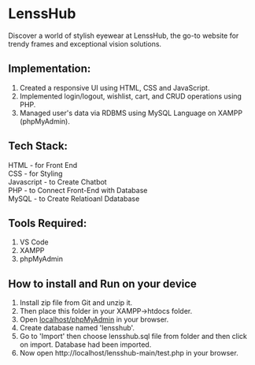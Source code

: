 # LenssHub
Discover a world of stylish eyewear at LenssHub, the go-to website for trendy frames and exceptional vision solutions.<br>
## Implementation:
1. Created a responsive UI using HTML, CSS and JavaScript.
2. Implemented login/logout, wishlist, cart, and CRUD operations using PHP.
3. Managed user's data via RDBMS using MySQL Language on XAMPP (phpMyAdmin).
## Tech Stack:
HTML - for Front End<br>
CSS - for Styling<br>
Javascript - to Create Chatbot<br>
PHP - to Connect Front-End with Database<br>
MySQL - to Create Relatioanl Ddatabase<br>
## Tools Required:
1. VS Code
2. XAMPP
3. phpMyAdmin
## How to install and Run on your device
1. Install zip file from Git and unzip it.
2. Then place this folder in your XAMPP->htdocs folder.
3. Open [localhost/phpMyAdmin](http://localhost/phpmyadmin/) in your browser.
4. Create database named 'lensshub'.
5. Go to 'Import' then choose lensshub.sql file from folder and then click on import. Database had been imported.
6. Now open http://localhost/lensshub-main/test.php in your browser.
